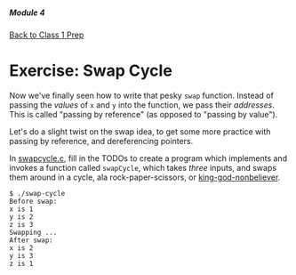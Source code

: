 ##### Module 4

[Back to Class 1 Prep](../../class1-prep#malloc)

# Exercise: Swap Cycle

Now we've finally seen how to write that pesky `swap` function. Instead of passing the *values* of `x` and `y` into the function, we pass their *addresses*. This is called "passing by reference" (as opposed to "passing by value").

Let's do a slight twist on the swap idea, to get some more practice with passing by reference, and dereferencing pointers.

In [swapcycle.c](./swapcycle.md), fill in the TODOs to create a program which implements and invokes a function called `swapCycle`, which takes *three* inputs, and swaps them around in a cycle, ala rock-paper-scissors, or <a href="http://genius.com/356508" target="_blank">king-god-nonbeliever</a>.

```nohighlight
$ ./swap-cycle
Before swap:
x is 1
y is 2
z is 3
Swapping ...
After swap:
x is 2
y is 3
z is 1
```
